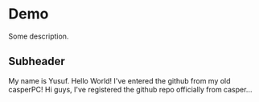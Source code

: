 # Demo

Some description.

## Subheader

My name is Yusuf. Hello World!
I've entered the github from my old casperPC!
Hi guys, I've registered the github repo officially from casper...
